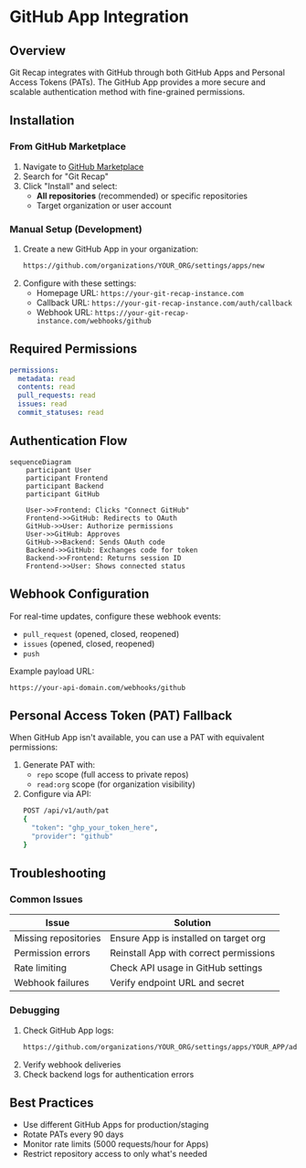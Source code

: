 
# GitHub App Integration

## Overview
Git Recap integrates with GitHub through both GitHub Apps and Personal Access Tokens (PATs). The GitHub App provides a more secure and scalable authentication method with fine-grained permissions.

## Installation

### From GitHub Marketplace
1. Navigate to [GitHub Marketplace](https://github.com/marketplace)
2. Search for "Git Recap"
3. Click "Install" and select:
   - **All repositories** (recommended) or specific repositories
   - Target organization or user account

### Manual Setup (Development)
1. Create a new GitHub App in your organization:
   ```bash
   https://github.com/organizations/YOUR_ORG/settings/apps/new
   ```
2. Configure with these settings:
   - Homepage URL: `https://your-git-recap-instance.com`
   - Callback URL: `https://your-git-recap-instance.com/auth/callback`
   - Webhook URL: `https://your-git-recap-instance.com/webhooks/github`

## Required Permissions

```yaml
permissions:
  metadata: read
  contents: read
  pull_requests: read
  issues: read
  commit_statuses: read
```

## Authentication Flow

```mermaid
sequenceDiagram
    participant User
    participant Frontend
    participant Backend
    participant GitHub

    User->>Frontend: Clicks "Connect GitHub"
    Frontend->>GitHub: Redirects to OAuth
    GitHub->>User: Authorize permissions
    User->>GitHub: Approves
    GitHub->>Backend: Sends OAuth code
    Backend->>GitHub: Exchanges code for token
    Backend->>Frontend: Returns session ID
    Frontend->>User: Shows connected status
```

## Webhook Configuration
For real-time updates, configure these webhook events:
- `pull_request` (opened, closed, reopened)
- `issues` (opened, closed, reopened)
- `push`

Example payload URL:
```
https://your-api-domain.com/webhooks/github
```

## Personal Access Token (PAT) Fallback
When GitHub App isn't available, you can use a PAT with equivalent permissions:
1. Generate PAT with:
   - `repo` scope (full access to private repos)
   - `read:org` scope (for organization visibility)
2. Configure via API:
   ```bash
   POST /api/v1/auth/pat
   {
     "token": "ghp_your_token_here",
     "provider": "github"
   }
   ```

## Troubleshooting

### Common Issues

| Issue | Solution |
|-------|----------|
| Missing repositories | Ensure App is installed on target org |
| Permission errors | Reinstall App with correct permissions |
| Rate limiting | Check API usage in GitHub settings |
| Webhook failures | Verify endpoint URL and secret |

### Debugging
1. Check GitHub App logs:
   ```bash
   https://github.com/organizations/YOUR_ORG/settings/apps/YOUR_APP/advanced
   ```
2. Verify webhook deliveries
3. Check backend logs for authentication errors

## Best Practices
- Use different GitHub Apps for production/staging
- Rotate PATs every 90 days
- Monitor rate limits (5000 requests/hour for Apps)
- Restrict repository access to only what's needed